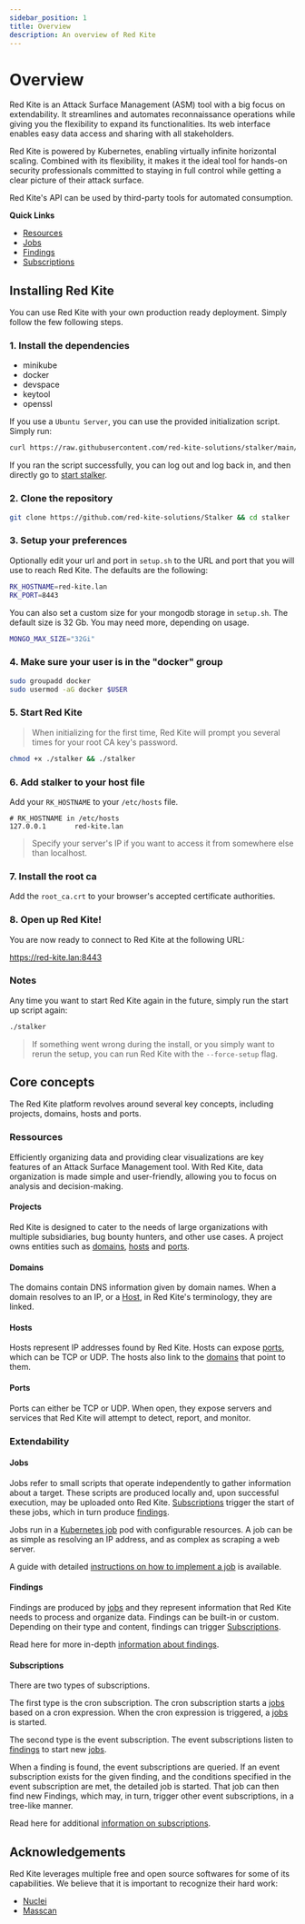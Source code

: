 ```yaml
---
sidebar_position: 1
title: Overview
description: An overview of Red Kite
---
```


# Overview

Red Kite is an Attack Surface Management (ASM) tool with a big focus on extendability. It streamlines and automates reconnaissance operations
while giving you the flexibility to expand its functionalities. Its web interface enables easy data access and sharing with all
stakeholders.

Red Kite is powered by Kubernetes, enabling virtually infinite horizontal scaling. Combined with its flexibility, it makes it the ideal tool
for hands-on security professionals committed to staying in full control while getting a clear picture of their attack surface.

Red Kite's API can be used by third-party tools for automated consumption.

**Quick Links**

- [Resources](/docs/concepts/resources)
- [Jobs](/docs/concepts/jobs)
- [Findings](/docs/concepts/findings)
- [Subscriptions](/docs/concepts/subscriptions)

## Installing Red Kite

You can use Red Kite with your own production ready deployment. Simply follow the few following steps.

### 1. Install the dependencies

- minikube
- docker
- devspace
- keytool
- openssl

If you use a `Ubuntu Server`, you can use the provided initialization script. Simply run:

```bash
curl https://raw.githubusercontent.com/red-kite-solutions/stalker/main/init_ubuntu.sh | bash
```

If you ran the script successfully, you can log out and log back in, and then directly go to [start stalker](#5-start-stalker).

### 2. Clone the repository

```bash
git clone https://github.com/red-kite-solutions/Stalker && cd stalker
```

### 3. Setup your preferences

Optionally edit your url and port in `setup.sh` to the URL and port that you will use to reach Red Kite. The defaults are the following:

```bash
RK_HOSTNAME=red-kite.lan
RK_PORT=8443
```

You can also set a custom size for your mongodb storage in `setup.sh`. The default size is 32 Gb. You may need more, depending on usage.

```bash
MONGO_MAX_SIZE="32Gi"
```

### 4. Make sure your user is in the "docker" group

```sh
sudo groupadd docker
sudo usermod -aG docker $USER
```

### 5. Start Red Kite

> When initializing for the first time, Red Kite will prompt you several times for your root CA key's password.

```bash
chmod +x ./stalker && ./stalker
```

### 6. Add stalker to your host file

Add your `RK_HOSTNAME` to your `/etc/hosts` file.

```text
# RK_HOSTNAME in /etc/hosts
127.0.0.1       red-kite.lan
```

> Specify your server's IP if you want to access it from somewhere else than localhost.

### 7. Install the root ca

Add the `root_ca.crt` to your browser's accepted certificate authorities.

### 8. Open up Red Kite!

You are now ready to connect to Red Kite at the following URL:

https://red-kite.lan:8443

### Notes

Any time you want to start Red Kite again in the future, simply run the start up script again:

```bash
./stalker
```

> If something went wrong during the install, or you simply want to rerun the setup, you can run Red Kite with the `--force-setup` flag.

## Core concepts

The Red Kite platform revolves around several key concepts, including projects, domains, hosts and ports.

### Ressources

Efficiently organizing data and providing clear visualizations are key features of an Attack Surface Management tool. With Red Kite, data
organization is made simple and user-friendly, allowing you to focus on analysis and decision-making.

#### Projects

Red Kite is designed to cater to the needs of large organizations with multiple subsidiaries, bug bounty hunters, and other use cases. A
project owns entities such as [domains](#domains), [hosts](#hosts) and [ports](#ports).

#### Domains

The domains contain DNS information given by domain names. When a domain resolves to an IP, or a [Host](#hosts), in Red Kite's terminology,
they are linked.

#### Hosts

Hosts represent IP addresses found by Red Kite. Hosts can expose [ports](#ports), which can be TCP or UDP. The hosts also link to the
[domains](#domains) that point to them.

#### Ports

Ports can either be TCP or UDP. When open, they expose servers and services that Red Kite will attempt to detect, report, and monitor.

### Extendability

#### Jobs

Jobs refer to small scripts that operate independently to gather information about a target. These scripts are produced locally and, upon
successful execution, may be uploaded onto Red Kite. [Subscriptions](#subscriptions) trigger the start of these jobs, which in turn produce
[findings](#findings).

Jobs run in a [Kubernetes job](https://kubernetes.io/docs/concepts/workloads/controllers/job/) pod with configurable resources. A job can be
as simple as resolving an IP address, and as complex as scraping a web server.

A guide with detailed [instructions on how to implement a job](/docs/tutorials/implementing-jobs) is available.

#### Findings

Findings are produced by [jobs](#jobs) and they represent information that Red Kite needs to process and organize data. Findings can be
built-in or custom. Depending on their type and content, findings can trigger [Subscriptions](#subscriptions).

Read here for more in-depth [information about findings](/docs/concepts/findings).

#### Subscriptions

There are two types of subscriptions.

The first type is the cron subscription. The cron subscription starts a [jobs](#jobs) based on a cron expression. When the cron expression
is triggered, a [jobs](#jobs) is started.

The second type is the event subscription. The event subscriptions listen to [findings](#findings) to start new [jobs](#jobs).

When a finding is found, the event subscriptions are queried. If an event subscription exists for the given finding, and the conditions
specified in the event subscription are met, the detailed job is started. That job can then find new Findings, which may, in turn, trigger
other event subscriptions, in a tree-like manner.

Read here for additional [information on subscriptions](/docs/concepts/subscriptions).

## Acknowledgements

Red Kite leverages multiple free and open source softwares for some of its capabilities. We believe that it is important to recognize their
hard work:

- [Nuclei](https://github.com/projectdiscovery/nuclei)
- [Masscan](https://github.com/robertdavidgraham/masscan)
